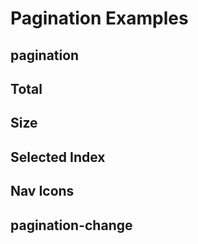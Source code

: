# Pagination Examples

## pagination

<code-tab>
<template #example>
<PaginationExample />
</template>
<template #code>

```vue
<!--@include: ./components/pagination/PaginationExample.vue -->
```

</template>
</code-tab>

## Total

<code-tab>
<template #example>
<TotalExample />
</template>
<template #code>

```vue
<!--@include: ./components/pagination/TotalExample.vue -->
```

</template>
</code-tab>

## Size

<code-tab>
<template #example>
<SizeExample />
</template>
<template #code>

```vue
<!--@include: ./components/pagination/SizeExample.vue -->
```

</template>
</code-tab>

## Selected Index

<code-tab>
<template #example>
<SelectedIndexExample />
</template>
<template #code>

```vue
<!--@include: ./components/pagination/SelectedIndexExample.vue -->
```

</template>
</code-tab>

## Nav Icons

<code-tab>
<template #example>
<NavIconsExample />
</template>
<template #code>

```vue
<!--@include: ./components/pagination/NavIconsExample.vue -->
```

</template>
</code-tab>

## pagination-change

<code-tab>
<template #example>
<PaginationChangeExample />
</template>
<template #code>

```vue
<!--@include: ./components/pagination/PaginationChangeExample.vue -->
```

</template>
</code-tab>

<script setup lang="ts">
import CodeTab from '../custom/CodeTab.vue';
import { defineClientComponent } from 'vitepress';

const PaginationExample = defineClientComponent(() =>  import('./components/pagination/PaginationExample.vue'));
const TotalExample = defineClientComponent(() =>  import('./components/pagination/TotalExample.vue'));
const SizeExample = defineClientComponent(() =>  import('./components/pagination/SizeExample.vue'));
const SelectedIndexExample = defineClientComponent(() =>  import('./components/pagination/SelectedIndexExample.vue'));
const NavIconsExample = defineClientComponent(() =>  import('./components/pagination/NavIconsExample.vue'));
const PaginationChangeExample = defineClientComponent(() =>  import('./components/pagination/PaginationChangeExample.vue'));
</script>
